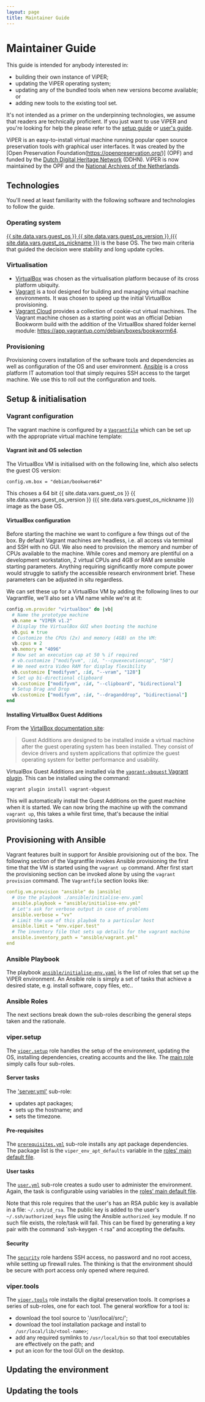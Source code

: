 ```yaml
---
layout: page
title: Maintainer Guide
---
```

# Maintainer Guide

This guide is intended for anybody interested in:

- building their own instance of ViPER;
- updating the ViPER operating system;
- updating any of the bundled tools when new versions become available; or
- adding new tools to the existing tool set.

It's not intended as a primer on the underpinning technologies, we assume that readers
are technically proficient. If you just want to use ViPER and you're looking for help
the please refer to the [setup guide](../setup/) or [user's guide](../guide/).

ViPER is an easy-to-install virtual machine running popular open source preservation tools with graphical user interfaces. It was created by the [Open Preservation Foundation(https://openpreservation.org/)] (OPF) and funded by the [Dutch Digital Heritage Network](https://www.netwerkdigitaalerfgoed.nl/) (DDHN). ViPER is now maintained by the OPF and the [National Archives of the Netherlands](https://www.nationaalarchief.nl/).

## Technologies

You'll need at least familiarity with the following software and technologies to follow the guide.

### Operating system

[{{ site.data.vars.guest_os }} {{ site.data.vars.guest_os_version }} ({{ site.data.vars.guest_os_nickname }})](https://www.debian.org/) is the base OS. The two main criteria that guided the decision were stability and long update cycles.

### Virtualisation

- [VirtualBox](https://www.virtualbox.org/) was chosen as the virtualisation platform because of its cross platform ubiquity.
- [Vagrant](https://www.vagrantup.com/) is a tool designed for building and managing virtual machine environments. It was chosen to speed up the initial VirtualBox provisioning.
- [Vagrant Cloud](https://app.vagrantup.com/) provides a collection of cookie-cut virtual machines. The Vagrant machine chosen as a starting point was an official Debian Bookworm build with the addition of the VirtualBox shared folder kernel module: <https://app.vagrantup.com/debian/boxes/bookworm64>.

### Provisioning

Provisioning covers installation of the software tools and dependencies as well as configuration of the OS and user environment. [Ansible](https://docs.ansible.com/ansible/latest/index.html) is a cross platform IT automation tool that simply requires SSH access to the target machine. We use this to roll out the configuration and tools.

## Setup & initialisation

### Vagrant configuration

The vagrant machine is configured by a [`Vagrantfile`](https://github.com/openpreserve/ViPER/blob/main/Vagrantfile) which can be set up with the appropriate virtual machine template:

#### Vagrant init and OS selection

The VirtualBox VM is initialised with on the following line, which also selects the guest OS version:

```shell
config.vm.box = "debian/bookworm64"
```

This choses a 64 bit {{ site.data.vars.guest_os }} {{ site.data.vars.guest_os_version }} ({{ site.data.vars.guest_os_nickname }}) image as the base OS.

#### VirtualBox configuration

Before starting the machine we want to configure a few things out of the box. By default Vagrant machines are headless, i.e. all access via terminal and SSH with no GUI. We also need to provision the memory and number of CPUs available to the machine. While cores and memory are plentiful on a development workstation, 2 virtual CPUs and 4GB or RAM are sensible starting parameters. Anything requiring significantly more compute power would struggle to satisfy the accessible research environment brief. These parameters can be adjusted in situ regardless.

We can set these up for a VirtualBox VM by adding the following lines to our Vagrantfile, we'll also set a VM name while we're at it:

```ruby
config.vm.provider "virtualbox" do |vb|
  # Name the prototype machine
  vb.name = "VIPER v1.2"
  # Display the VirtualBox GUI when booting the machine
  vb.gui = true
  # Customize the CPUs (2x) and memory (4GB) on the VM:
  vb.cpus = 2
  vb.memory = "4096"
  # Now set an execution cap at 50 % if required
  # vb.customize ["modifyvm", :id, "--cpuexecutioncap", "50"]
  # We need extra Video RAM for display flexibility
  vb.customize ["modifyvm", :id, "--vram", "128"]
  # Set up bi-directional clipboard
  vb.customize ["modifyvm", :id, "--clipboard", "bidirectional"]
  # Setup Drag and Drop
  vb.customize ["modifyvm", :id, "--draganddrop", "bidirectional"]
end
```

#### Installing VirtualBox Guest Additions

From the [VirtalBox documentation site](https://www.virtualbox.org/manual/ch04.html#guestadd-intro):

> Guest Additions are designed to be installed inside a virtual machine after the guest operating system has been installed. They consist of device drivers and system applications that optimize the guest operating system for better performance and usability.

VirtualBox Guest Additions are installed via the [`vagrant-vbguest` Vagrant plugin](https://github.com/dotless-de/vagrant-vbguest). This can be installed using the command:

```shell
vagrant plugin install vagrant-vbguest
```

This will automatically install the Guest Additions on the guest machine when it is started. We can now bring the machine up with the command `vagrant up`, this takes a while first time, that's because the initial provisioning tasks.

## Provisioning with Ansible

Vagrant features built in support for Ansible provisioning out of the box. The following section of the Vagrantfile invokes Ansible
provisioning the first time that the VM is started using the `vagrant up` command. After first start the provisioning section can be
invoked alone by using the `vagrant provision` command. The `Vagrantfile` section looks like:

```yaml
config.vm.provision "ansible" do |ansible|
  # Use the playbook ./ansible/initialise-env.yaml
  ansible.playbook = "ansible/initialise-env.yml"
  # Let's ask for verbose output in case of problems
  ansible.verbose = "vv"
  # Limit the use of this playbok to a particular host
  ansible.limit = "env.viper.test"
  # The inventory file that sets up details for the vagrant machine
  ansible.inventory_path = "ansible/vagrant.yml"
end
```

### Ansible Playbook

The playbook [`ansible/initialise-env.yaml`](https://github.com/openpreserve/ViPER/blob/main/ansible/initialise-env.yml) is the list of roles that set up the ViPER environment.
An Ansible role is simply a set of tasks that achieve a desired state, e.g. install software, copy files, etc..

### Ansible Roles

The next sections break down the sub-roles describing the general steps taken and the rationale.

### viper.setup

The [`viper.setup`](https://github.com/openpreserve/ViPER/blob/main/ansible/roles/viper.setup) role handles the setup of the environment, updating the OS, installing dependencies, creating accounts and the like. The [main role](https://github.com/openpreserve/ViPER/blob/main/ansible/roles/viper.setup/tasks/main.yml) simply calls four sub-roles.

#### Server tasks

The ['server.yml'](https://github.com/openpreserve/ViPER/blob/main/ansible/roles/viper.setup/tasks/server.yml) sub-role:

- updates apt packages;
- sets up the hostname; and
- sets the timezone.

#### Pre-requisites

The [`prerequisites.yml`](https://github.com/openpreserve/ViPER/blob/main/ansible/roles/viper.setup/tasks/prerequisites.yml) sub-role installs any apt package dependencies. The package list is the `viper_env_apt_defaults` variable in the [roles' main default file](https://github.com/openpreserve/ViPER/blob/main/ansible/roles/viper.setup/defaults/main.yml).

#### User tasks

The [`user.yml`](https://github.com/openpreserve/ViPER/blob/main/ansible/roles/viper.setup/tasks/user.yml) sub-role creates a sudo user to administer the environment. Again, the task is configurable using variables in the [roles' main default file](https://github.com/openpreserve/ViPER/blob/main/ansible/roles/viper.setup/defaults/main.yml).

Note that this role requires that the user's has an RSA public key is available in a file: `~/.ssh/id_rsa`. The public key is added to the user's `~/.ssh/authorized_keys` file using the Ansible `authorized_key` module. If no such file exists, the role/task will fail. This can be fixed by generating a key pair with the command `ssh-keygen -t rsa" and accepting the defaults.

#### Security

The [`security`](https://github.com/openpreserve/ViPER/blob/main/ansible/roles/viper.setup/tasks/security) role hardens SSH access, no password and no root access, while setting up firewall rules. The thinking is that the environment should be secure with port access only opened where required.

### viper.tools

The [`viper.tools`](https://github.com/openpreserve/ViPER/blob/main/ansible/roles/viper.tools) role installs the digital preservation tools. It comprises a series of sub-roles, one for each tool. The general workflow for a tool is:

- download the tool source to '/usr/local/src/<tool-name>';
- download the tool installation package and install to `/usr/local/lib/<tool-name>`;
- add any required symlinks to `/usr/local/bin` so that tool executables are effectively on the path; and
- put an icon for the tool GUI on the desktop.

## Updating the environment

## Updating the tools
